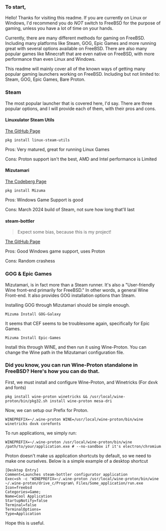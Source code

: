 ### To start,
Hello! Thanks for visiting this readme. If you are currently on Linux or Windows, I'd recommend you do *NOT* switch to FreeBSD for the purpose of gaming, unless you have a lot of time on your hands. 

Currently, there are many different methods for gaming on FreeBSD. Including many platforms like Steam, GOG, Epic Games and more running great with several options available on FreeBSD. There are also many popular games like Minecraft that are even native on FreeBSD, with more performance than even Linux and Windows. 

This readme will mainly cover all of the known ways of getting many popular gaming launchers working on FreeBSD. Including but not limited to: Steam, GOG, Epic Games, Bare Proton.

### Steam
The most popular launcher that is covered here, I'd say. There are three popular options, and I will provide each of them, with their pros and cons.

#### Linuxulator Steam Utils
[The GitHub Page](https://github.com/shkhln/linuxulator-steam-utils)

```
pkg install linux-steam-utils
```
Pros: Very matured, great for running Linux Games

Cons: Proton support isn't the best, AMD and Intel performance is Limited

#### Mizutamari

[The Codeberg Page](https://codeberg.org/Alexander88207/Mizutamari)

```
pkg install Mizuma
```
Pros: Windows Game Support is good

Cons: March 2024 build of Steam, not sure how long that'll last

#### steam-bottler
> Expect some bias, because this is my project!

[The GitHub Page](https://github.com/es-j3/steam-bottler)

Pros: Good Windows game support, uses Proton

Cons: Random crashess

### GOG & Epic Games
Mizutamari, is in fact more than a Steam runner. It's also a "User-friendly Wine front-end primarily for FreeBSD." In other words, a general Wine Front-end. It also provides GOG installation options than Steam.

Installing GOG through Mizutamari should be simple enough.
```
Mizuma Install GOG-Galaxy
```
It seems that CEF seems to be troublesome again, specifically for Epic Games.
```
Mizuma Install Epic-Games
```
Install this through WINE, and then run it using Wine-Proton. You can change the Wine path in the Mizutamari configuration file.

### Did you know, you can run Wine-Proton standalone in FreeBSD? Here's how you can do that.
First, we must install and configure Wine-Proton, and Winetricks (For dxvk and fonts)
```
pkg install wine-proton winetricks && /usr/local/wine-proton/bin/pkg32.sh install wine-proton mesa-dri
```

Now, we can setup our Prefix for Proton.
```
WINEPREFIX=~/.wine-proton WINE=/usr/local/wine-proton/bin/wine winetricks dxvk corefonts
```

To run applications, we simply run:
```
WINEPREFIX=~/.wine-proton /usr/local/wine-proton/bin/wine /path/to/your/application.exe # --no-sandbox if it's electron/chromium
```

Proton doesn't make us application shortcuts by default, so we need to make one ourselves. Below is a simple example of a desktop shortcut
```
[Desktop Entry]
Comment=Launches steam-bottler configurator application
Exec=sh -c 'WINEPREFIX=~/.wine-proton /usr/local/wine-proton/bin/wine ~/.wine-proton/drive_c/Program\ Files/Some_application/run.exe
Icon=freebsd
Categories=Game;
Name=Cool Application
StartupNotify=false
Terminal=false
TerminalOptions=
Type=Application
```

Hope this is useful.
